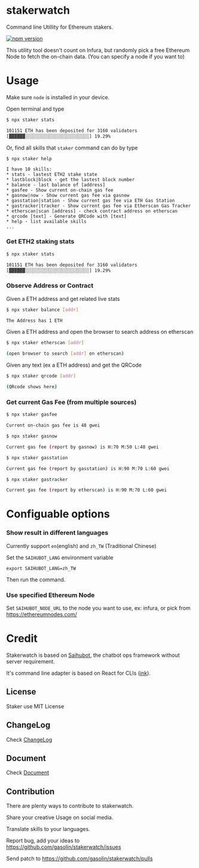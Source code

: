 # stakerwatch
Command line Utillity for Ethereum stakers.

[![npm version](https://badge.fury.io/js/staker.svg)](https://www.npmjs.com/package/staker)

This utility tool doesn't count on Infura, but randomly pick a free Ethereum Node to fetch the on-chain data. (You can specify a node if you want to)

# Usage

Make sure `node` is installed in your device.

Open terminal and type

```sh
$ npx staker stats

101151 ETH has been deposited for 3160 validators
[▓▓▓▓▓▓░░░░░░░░░░░░░░░░░░░░░░░░] 19.29%
```

Or, find all skills that `staker` command can do by type

```
$ npx staker help

I have 10 skills:
* stats - lastest ETH2 stake state
* lastblock|block - get the lastest block number
* balance - last balance of [address]
* gasfee - Show current on-chain gas fee
* gasnow|now - Show current gas fee via gasnow
* gasstation|station - Show current gas fee via ETH Gas Station
* gastracker|tracker - Show current gas fee via Etherscan Gas Tracker
* etherscan|scan [address] - check contract address on etherscan
* qrcode [text] - Generate QRCode with [text]
* help - list available skills
...
```

### Get ETH2 staking stats

```sh
$ npx staker stats

101151 ETH has been deposited for 3160 validators
[▓▓▓▓▓▓░░░░░░░░░░░░░░░░░░░░░░░░] 19.29%
```

### Observe Address or Contract

Given a ETH address and get related live stats

```sh
$ npx staker balance [addr]

The Address has 1 ETH

```

Given a ETH address and open the browser to search address on etherscan

```sh
$ npx staker etherscan [addr]

(open browser to search [addr] on etherscan)
```

Given any text (ex a ETH address) and get the QRCode

```sh
$ npx staker qrcode [addr]

(QRcode shows here)
```

### Get current Gas Fee (from multiple sources)

```sh
$ npx staker gasfee

Current on-chain gas fee is 48 gwei
```

```sh
$ npx staker gasnow

Current gas fee (report by gasnow) is H:70 M:50 L:48 gwei
```

```sh
$ npx staker gasstation

Current gas fee (report by gasstation) is H:90 M:70 L:60 gwei
```

```sh
$ npx staker gastracker

Current gas fee (report by etherscan) is H:90 M:70 L:60 gwei
```

# Configuable options

### Show result in different languages

Currently support `en`(english) and `zh_TW` (Traditional Chinese)

Set the `SAIHUBOT_LANG` environment variable

```
export SAIHUBOT_LANG=zh_TW
```

Then run the command.

### Use specified Ethereum Node

Set `SAIHUBOT_NODE_URL` to the node you want to use, ex: infura, or pick from https://ethereumnodes.com/

# Credit

Stakerwatch is based on [Saihubot](https://github.com/gasolin/saihubot), the chatbot ops framework without server requirement.

It's command line adapter is based on React for CLIs ([ink](https://www.npmjs.com/package/ink)).

## License

Staker use MIT License

## ChangeLog

Check [ChangeLog](https://github.com/gasolin/stakerwatch/blob/gh-pages/CHANGELOG.md)

## Document

Check [Document](https://gasolin.github.io/stakerwatch/doc/)

## Contribution

There are plenty ways to contribute to stakerwatch.

Share your creative Usage on social media.

Translate skills to your languages.

Report bug, add your ideas to https://github.com/gasolin/stakerwatch/issues

Send patch to https://github.com/gasolin/stakerwatch/pulls
